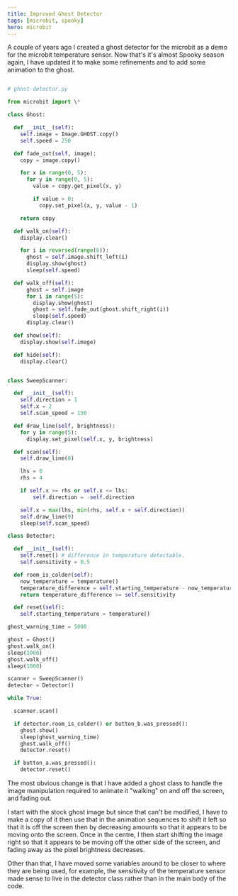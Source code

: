 ```yaml
---
title: Improved Ghost Detector
tags: [microbit, spooky]
hero: microbit
---
```


A couple of years ago I created a ghost detector for the microbit as a
demo for the microbit temperature sensor. Now that's it's almost Spooky
season again, I have updated it to make some refinements and to add some
animation to the ghost.

```python

# ghost-detector.py

from microbit import \*

class Ghost:

  def __init__(self):
    self.image = Image.GHOST.copy()
    self.speed = 250

  def fade_out(self, image):
    copy = image.copy()

    for x in range(0, 5):
      for y in range(0, 5):
        value = copy.get_pixel(x, y)

        if value > 0:
          copy.set_pixel(x, y, value - 1)

    return copy

  def walk_on(self):
    display.clear()

    for i in reversed(range(6)):
      ghost = self.image.shift_left(i)
      display.show(ghost)
      sleep(self.speed)

  def walk_off(self):
      ghost = self.image
      for i in range(5):
        display.show(ghost)
        ghost = self.fade_out(ghost.shift_right(i))
        sleep(self.speed)
      display.clear()

  def show(self):
    display.show(self.image)

  def hide(self):
    display.clear()


class SweepScanner:

  def __init__(self):
    self.direction = 1
    self.x = 2
    self.scan_speed = 150

  def draw_line(self, brightness):
    for y in range(5):
      display.set_pixel(self.x, y, brightness)

  def scan(self):
    self.draw_line(0)

    lhs = 0
    rhs = 4

    if self.x >= rhs or self.x <= lhs:
        self.direction = -self.direction

    self.x = max(lhs, min(rhs, self.x + self.direction))
    self.draw_line(9)
    sleep(self.scan_speed)

class Detector:

  def __init__(self):
    self.reset() # difference in temperature detectable.
    self.sensitivity = 0.5

  def room_is_colder(self):
    now_temperature = temperature()
    temperature_difference = self.starting_temperature - now_temperature
    return temperature_difference >= self.sensitivity

  def reset(self):
    self.starting_temperature = temperature()

ghost_warning_time = 5000

ghost = Ghost()
ghost.walk_on()
sleep(1000)
ghost.walk_off()
sleep(1000)

scanner = SweepScanner()
detector = Detector()

while True:

  scanner.scan()

  if detector.room_is_colder() or button_b.was_pressed():
    ghost.show()
    sleep(ghost_warning_time)
    ghost.walk_off()
    detector.reset()

  if button_a.was_pressed():
    detector.reset()

```

The most obvious change is that I have added a ghost class
to handle the image manipulation required to animate it "walking"
on and off the screen, and fading out.

I start with the stock ghost image but since that can't be modified,
I have to make a copy of it then use that in the animation sequences to
shift it left so that it is off the screen then by decreasing amounts so
that it appears to be moving onto the screen. Once in the centre, I then
start shifting the image right so that it appears to be moving off the other
side of the screen, and fading away as the pixel brightness decreases.

Other than that, I have moved some variables around to be closer to where they are being used, for example, the sensitivity of the temperature sensor
made sense to live in the detector class rather than in the main body of
the code.
